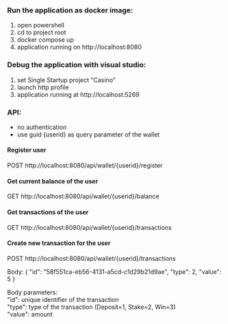 ### Run the application as docker image:
1. open powershell
2. cd to project root
3. docker compose up
4. application running on http://localhost:8080

### Debug the application with visual studio:
1. set Single Startup project "Casino"
2. launch http profile
3. application running at http://localhost:5269


### API:
- no authentication
- use guid {userid} as query parameter of the wallet

#### Register user
POST http://localhost:8080/api/wallet/{userid}/register

#### Get current balance of the user
GET http://localhost:8080/api/wallet/{userid}/balance

#### Get transactions of the user
GET http://localhost:8080/api/wallet/{userid}/transactions

#### Create new transaction for the user
POST http://localhost:8080/api/wallet/{userid}/transactions

Body: {
    "id": "58f551ca-eb56-4131-a5cd-c1d29b21d9ae",
    "type": 2,
    "value": 5
}

Body parameters:\
"id": unique identifier of the transaction\
"type": type of the transaction (Deposit=1, Stake=2, Win=3)\
"value": amount

